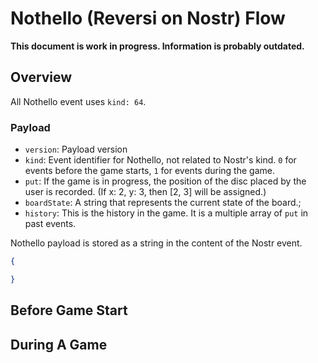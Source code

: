 # Nothello (Reversi on Nostr) Flow

**This document is work in progress. Information is probably outdated.**

## Overview

All Nothello event uses `kind: 64`.

### Payload

- `version`: Payload version
- `kind`: Event identifier for Nothello, not related to Nostr's kind. `0` for events before the game starts, `1` for events during the game.
- `put`: If the game is in progress, the position of the disc placed by the user is recorded. (If x: 2, y: 3, then [2, 3] will be assigned.)
- `boardState`: A string that represents the current state of the board.;
- `history`: This is the history in the game. It is a multiple array of `put` in past events.

Nothello payload is stored as a string in the content of the Nostr event.

```json
{

}
```

## Before Game Start

## During A Game